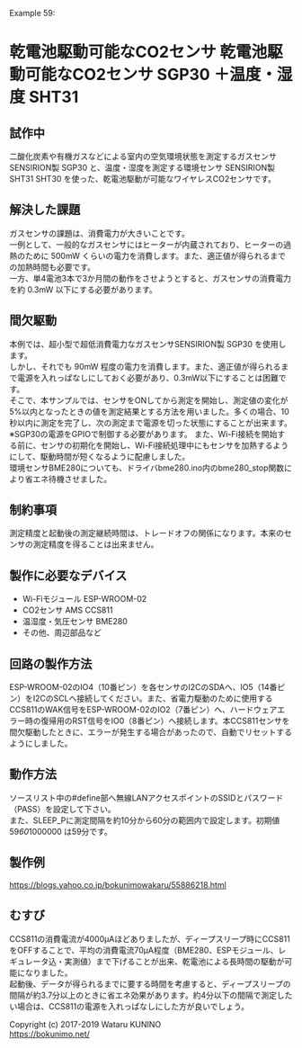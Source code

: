 Example 59:
# 乾電池駆動可能なCO2センサ 乾電池駆動可能なCO2センサ SGP30 ＋温度・湿度 SHT31

## 試作中

二酸化炭素や有機ガスなどによる室内の空気環境状態を測定するガスセンサ SENSIRION製 SGP30 と、温度・湿度を測定する環境センサ SENSIRION製 SHT31 SHT30 を使った、乾電池駆動が可能なワイヤレスCO2センサです。  

## 解決した課題

ガスセンサの課題は、消費電力が大きいことです。  
一例として、一般的なガスセンサにはヒーターが内蔵されており、ヒーターの過熱のために 500mW くらいの電力を消費します。また、適正値が得られるまでの加熱時間も必要です。  
一方、単4電池3本で3か月間の動作をさせようとすると、ガスセンサの消費電力を約 0.3mW 以下にする必要があります。  

## 間欠駆動

本例では、超小型で超低消費電力なガスセンサSENSIRION製 SGP30 を使用します。  
しかし、それでも 90mW 程度の電力を消費します。また、適正値が得られるまで電源を入れっぱなしにしておく必要があり、0.3mW以下にすることは困難です。  
そこで、本サンプルでは、センサをONしてから測定を開始し、測定値の変化が5%以内となったときの値を測定結果とする方法を用いました。多くの場合、10秒以内に測定を完了し、次の測定まで電源を切った状態にすることが出来ます。  
※SGP30の電源をGPIOで制御する必要があります。
また、Wi-Fi接続を開始する前に、センサの初期化を開始し、Wi-Fi接続処理中にもセンサを加熱するようにして、駆動時間が短くなるように配慮しました。  
環境センサBME280についても、ドライバbme280.ino内のbme280_stop関数により省エネ待機させました。  

## 制約事項

測定精度と起動後の測定継続時間は、トレードオフの関係になります。本来のセンサの測定精度を得ることは出来ません。  

## 製作に必要なデバイス

* Wi-Fiモジュール ESP-WROOM-02
* CO2センサ AMS CCS811
* 温湿度・気圧センサ BME280
* その他、周辺部品など

## 回路の製作方法

ESP-WROOM-02のIO4（10番ピン）を各センサのI2CのSDAへ、IO5（14番ピン）をI2CのSCLへ接続してください。また、省電力駆動のために使用するCCS811のWAK信号をESP-WROOM-02のIO2（7番ピン）へ、ハードウェアエラー時の復帰用のRST信号をIO0（8番ピン）へ接続します。本CCS811センサを間欠駆動したときに、エラーが発生する場合があったので、自動でリセットするようにしました。

## 動作方法

ソースリスト中の#define部へ無線LANアクセスポイントのSSIDとパスワード（PASS）を設定して下さい。  
また、SLEEP_Pに測定間隔を約10分から60分の範囲内で設定します。初期値 59*60*1000000 は59分です。  

## 製作例

<https://blogs.yahoo.co.jp/bokunimowakaru/55886218.html>

## むすび

CCS811の消費電流が4000μAほどありましたが、ディープスリープ時にCCS811をOFFすることで、平均の消費電流70μA程度（BME280、ESPモジュール、レギュレータ込・実測値）まで下げることが出来、乾電池による長時間の駆動が可能になりました。  
起動後、データが得られるまでに要する時間を考慮すると、ディープスリープの間隔が約3.7分以上のときに省エネ効果があります。約4分以下の間隔で測定したい場合は、CCS811の電源を入れっぱなしにした方が良いでしょう。

Copyright (c) 2017-2019 Wataru KUNINO  
<https://bokunimo.net/>
